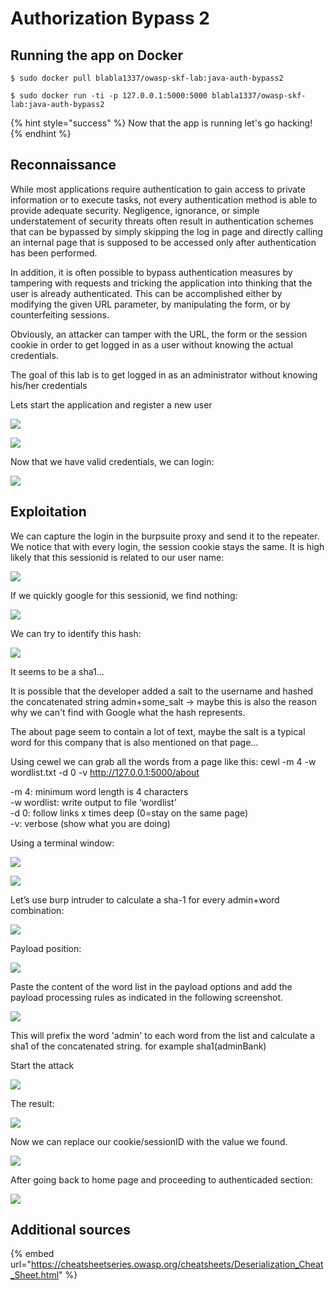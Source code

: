# Authorization Bypass 2

## Running the app on Docker

```
$ sudo docker pull blabla1337/owasp-skf-lab:java-auth-bypass2
```

```
$ sudo docker run -ti -p 127.0.0.1:5000:5000 blabla1337/owasp-skf-lab:java-auth-bypass2
```

{% hint style="success" %}
Now that the app is running let's go hacking!
{% endhint %}

## Reconnaissance

While most applications require authentication to gain access to private information or to execute tasks, not every authentication method is able to provide adequate security. Negligence, ignorance, or simple understatement of security threats often result in authentication schemes that can be bypassed by simply skipping the log in page and directly calling an internal page that is supposed to be accessed only after authentication has been performed.

In addition, it is often possible to bypass authentication measures by tampering with requests and tricking the application into thinking that the user is already authenticated. This can be accomplished either by modifying the given URL parameter, by manipulating the form, or by counterfeiting sessions.

Obviously, an attacker can tamper with the URL, the form or the session cookie in order to get logged in as a user without knowing the actual credentials.

The goal of this lab is to get logged in as an administrator without knowing his/her credentials

Lets start the application and register a new user

![](../../.gitbook/assets/python/Auth-Bypass-2/1.png)

![](../../.gitbook/assets/python/Auth-Bypass-2/2.png)

Now that we have valid credentials, we can login:

![](../../.gitbook/assets/python/Auth-Bypass-2/3.png)

## Exploitation

We can capture the login in the burpsuite proxy and send it to the repeater. We notice that with every login, the session cookie stays the same. It is high likely that this sessionid is related to our user name:

![](../../.gitbook/assets/python/Auth-Bypass-2/4.png)

If we quickly google for this sessionid, we find nothing:

![](../../.gitbook/assets/python/Auth-Bypass-2/5.png)

We can try to identify this hash:

![](../../.gitbook/assets/python/Auth-Bypass-2/6.png)

It seems to be a sha1...

It is possible that the developer added a salt to the username and hashed the concatenated string admin+some_salt -> maybe this is also the reason why we can't find with Google what the hash represents.

The about page seem to contain a lot of text, maybe the salt is a typical word for this company that is also mentioned on that page…

Using cewel we can grab all the words from a page like this: cewl -m 4 -w wordlist.txt -d 0 -v http://127.0.0.1:5000/about

\-m 4: minimum word length is 4 characters\
&#x20;\-w wordlist: write output to file ‘wordlist’\
&#x20;\-d 0: follow links x times deep (0=stay on the same page)\
&#x20;\-v: verbose (show what you are doing)

Using a terminal window:

![](../../.gitbook/assets/python/Auth-Bypass-2/7.png)

![](../../.gitbook/assets/python/Auth-Bypass-2/8.png)

Let’s use burp intruder to calculate a sha-1 for every admin+word combination:

![](../../.gitbook/assets/python/Auth-Bypass-2/9.png)

Payload position:

![](../../.gitbook/assets/python/Auth-Bypass-2/10.png)

Paste the content of the word list in the payload options and add the payload processing rules as indicated in the following screenshot.

![](../../.gitbook/assets/python/Auth-Bypass-2/11.png)

This will prefix the word 'admin' to each word from the list and calculate a sha1 of the concatenated string. for example sha1(adminBank)

Start the attack

![](../../.gitbook/assets/python/Auth-Bypass-2/12.png)

The result:

![](../../.gitbook/assets/python/Auth-Bypass-2/13.png)

Now we can replace our cookie/sessionID with the value we found.

![](../../.gitbook/assets/python/Auth-Bypass-2/14.png)

After going back to home page and proceeding to authenticaded section:

![](../../.gitbook/assets/python/Auth-Bypass-2/15.png)

## Additional sources

{% embed url="https://cheatsheetseries.owasp.org/cheatsheets/Deserialization_Cheat_Sheet.html" %}
